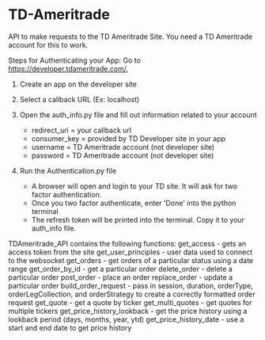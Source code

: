 # TD-Ameritrade

API to make requests to the TD Ameritrade Site. You need a TD Ameritrade account for this to work.

Steps for Authenticating your App: Go to https://developer.tdameritrade.com/, 

1. Create an app on the developer site
2. Select a callback URL (Ex: localhost)
3. Open the auth_info.py file and fill out information related to your account
    - redirect_uri = your callback url
    - consumer_key = provided by TD Developer site in your app
    - username = TD Ameritrade account (not developer site)
    - password = TD Ameritrade account (not developer site)

4. Run the Authentication.py file
    - A browser will open and login to your TD site. It will ask for two factor authentication. 
    - Once you two factor authenticate, enter 'Done' into the python terminal
    - The refresh token will be printed into the terminal. Copy it to your auth_info file.

TDAmeritrade_API contains the following functions:
  get_access - gets an access token from the site
  get_user_principles - user data used to connect to the websocket
  get_orders - get orders of a particular status using a date range
  get_order_by_id - get a particular order
  delete_order - delete a particular order 
  post_order - place an order
  replace_order - update a particular order
  build_order_request - pass in session, duration, orderType, orderLegCollection, and orderStrategy to create a correctly formatted order request
  get_quote - get a quote by ticker
  get_multi_quotes - get quotes for multiple tickers
  get_price_history_lookback - get the price history using a lookback period (days, months, year, ytd)
  get_price_history_date - use a start and end date to get price history

